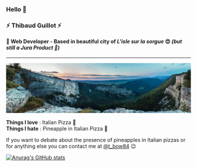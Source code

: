 ### Hello 👋

### ⚡️ **Thibaud Guillot** ⚡️
#### 🔧 Web Developer  - Based in beautiful city of *L'isle sur la sorgue* 😍 _(but still a Jura Product 🌲)_
------------
![Cover](https://github.com/ThibaudGLT/ThibaudGLT/blob/main/img/juracover.jpg)

**Things I love** : Italian Pizza 🍕  
**Things I hate** : Pineapple in Italian Pizza 🍍  

If you want to debate about the presence of pineapples in Italian pizzas or for anything else you can contact me at [@t_bow84](https://twitter.com/t_bow84 "@t_bow84") 😉

[![Anurag's GitHub stats](https://github-readme-stats.vercel.app/api?username=ThibaudGLT&show_icons=true&theme=radical)](https://github.com/anuraghazra/github-readme-stats)

